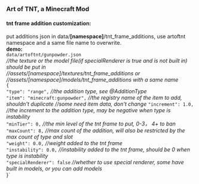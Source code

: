 ### Art of TNT, a Minecraft Mod
#### tnt frame addition customization:
put additions json in data/**[namespace]**/tnt_frame_additions, use artoftnt namespace and a same file name to overwrite.  
**demo:**  
`data/artoftnt/gunpowder.json`  
_//the texture or the model file(if specialRenderer is true and is not built in) should be put in_  
_//assets/[namespace]/textures/tnt_frame_additions or_  
_//assets/[namespace]/models/tnt_frame_additions with a same name_  
`{`  
`"type": "range",` _//the addition type, see @AdditionType_  
`"item": "minecraft:gunpowder",` _//the registry name of the item to add, shouldn't duplicate_
_//some need item data, don't change_
`"increment": 1.0,` _//the increment to the addition type, may be negative when type is instability_  
`"minTier": 0,` _//the min level of the tnt frame to put, 0-3， 4+ to ban_  
`"maxCount": 8,` _//max count of the addition, will also be restricted by the max count of type and slot_  
`"weight": 0.0,` _//weight added to the tnt frame_  
`"instability": 0.0,` _//instability added to the tnt frame, should be 0 when type is instability_  
`"specialRenderer": false` _//whether to use special renderer, some have built in models, or you can add models_  
}`
